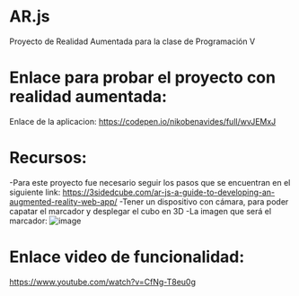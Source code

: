 # AR.js
Proyecto de Realidad Aumentada para la clase de Programación V
# Enlace para probar el proyecto con realidad aumentada:
Enlace de la aplicacion: https://codepen.io/nikobenavides/full/wvJEMxJ
# Recursos:
-Para este proyecto fue necesario seguir los pasos que se encuentran en el siguiente link:
  https://3sidedcube.com/ar-js-a-guide-to-developing-an-augmented-reality-web-app/
-Tener un dispositivo con cámara, para poder capatar el marcador y desplegar el cubo en 3D
-La imagen que será el marcador:
![image](https://user-images.githubusercontent.com/80792944/121441920-3e9d6080-c950-11eb-864a-4177283641df.png)
# Enlace video de funcionalidad:
https://www.youtube.com/watch?v=CfNg-T8eu0g
